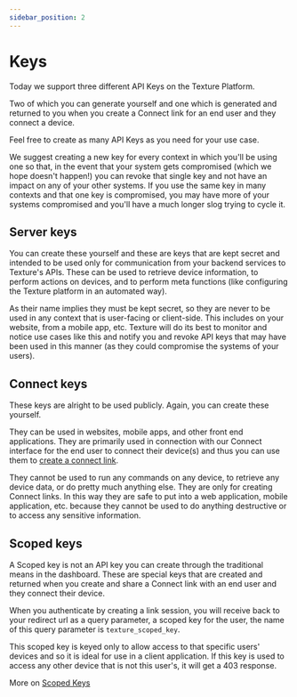 ```yaml
---
sidebar_position: 2
---
```


# Keys

Today we support three different API Keys on the Texture Platform.

Two of which you can generate yourself and one which is generated and returned to you when you create a Connect link for an end user and they connect a device.

Feel free to create as many API Keys as you need for your use case.

We suggest creating a new key for every context in which you'll be using one so that, in the event that your system gets compromised (which we hope doesn't happen!) you can revoke that single key and not have an impact on any of your other systems. If you use the same key in many contexts and that one key is compromised, you may have more of your systems compromised and you'll have a much longer slog trying to cycle it.

## Server keys
 
You can create these yourself and these are keys that are kept secret and intended to be used only for communication from your backend services to Texture's APIs. These can be used to retrieve device information, to perform actions on devices, and to perform meta functions (like configuring the Texture platform in an automated way).

As their name implies they must be kept secret, so they are never to be used in any context that is user-facing or client-side. This includes on your website, from a mobile app, etc. Texture will do its best to monitor and notice use cases like this and notify you and revoke API keys that may have been used in this manner (as they could compromise the systems of your users).

## Connect keys

These keys are alright to be used publicly. Again, you can create these yourself. 

They can be used in websites, mobile apps, and other front end applications. They are primarily used in connection with our Connect interface for the end user to connect their device(s) and thus you can use them to [create a connect link](/docs/sources/texture-connect).

They cannot be used to run any commands on any device, to retrieve any device data, or do pretty much anything else. They are only for creating Connect links. In this way they are safe to put into a web application, mobile application, etc. because they cannot be used to do anything destructive or to access any sensitive information.

## Scoped keys

A Scoped key is not an API key you can create through the traditional means in the dashboard. These are special keys that are created and returned when you create and share a Connect link with an end user and they connect their device.

When you authenticate by creating a link session, you will receive back to your redirect url as a query parameter, a scoped key for the user, the name of this query parameter is `texture_scoped_key`. 

This scoped key is keyed only to allow access to that specific users' devices and so it is ideal for use in a client application. If this key is used to access any other device that is not this user's, it will get a 403 response.

More on [Scoped Keys](/docs/sources/scoped-key)
